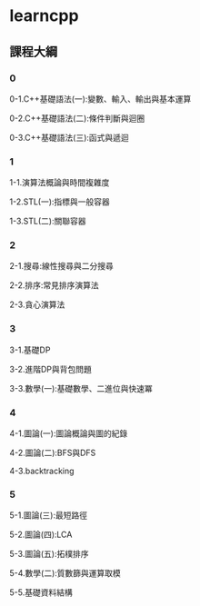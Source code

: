 # learncpp
## 課程大綱
### 0
0-1.C++基礎語法(一):變數、輸入、輸出與基本運算

0-2.C++基礎語法(二):條件判斷與迴圈

0-3.C++基礎語法(三):函式與遞迴
### 1
1-1.演算法概論與時間複雜度

1-2.STL(一):指標與一般容器

1-3.STL(二):關聯容器
### 2
2-1.搜尋:線性搜尋與二分搜尋

2-2.排序:常見排序演算法

2-3.貪心演算法
### 3
3-1.基礎DP

3-2.進階DP與背包問題

3-3.數學(一):基礎數學、二進位與快速冪
### 4
4-1.圖論(一):圖論概論與圖的紀錄

4-2.圖論(二):BFS與DFS

4-3.backtracking
### 5
5-1.圖論(三):最短路徑

5-2.圖論(四):LCA

5-3.圖論(五):拓樸排序

5-4.數學(二):質數篩與運算取模

5-5.基礎資料結構
